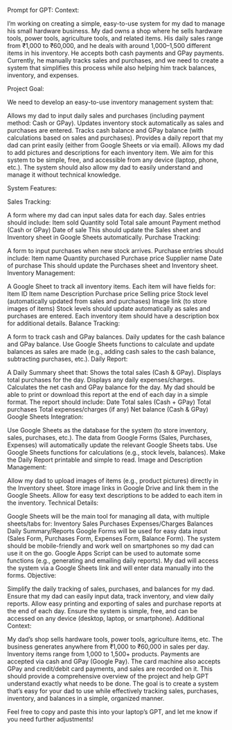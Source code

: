 Prompt for GPT:
Context:

I’m working on creating a simple, easy-to-use system for my dad to manage his small hardware business. My dad owns a shop where he sells hardware tools, power tools, agriculture tools, and related items. His daily sales range from ₹1,000 to ₹60,000, and he deals with around 1,000–1,500 different items in his inventory. He accepts both cash payments and GPay payments. Currently, he manually tracks sales and purchases, and we need to create a system that simplifies this process while also helping him track balances, inventory, and expenses.

Project Goal:

We need to develop an easy-to-use inventory management system that:

Allows my dad to input daily sales and purchases (including payment method: Cash or GPay).
Updates inventory stock automatically as sales and purchases are entered.
Tracks cash balance and GPay balance (with calculations based on sales and purchases).
Provides a daily report that my dad can print easily (either from Google Sheets or via email).
Allows my dad to add pictures and descriptions for each inventory item.
We aim for this system to be simple, free, and accessible from any device (laptop, phone, etc.). The system should also allow my dad to easily understand and manage it without technical knowledge.

System Features:

Sales Tracking:

A form where my dad can input sales data for each day.
Sales entries should include:
Item sold
Quantity sold
Total sale amount
Payment method (Cash or GPay)
Date of sale
This should update the Sales sheet and Inventory sheet in Google Sheets automatically.
Purchase Tracking:

A form to input purchases when new stock arrives.
Purchase entries should include:
Item name
Quantity purchased
Purchase price
Supplier name
Date of purchase
This should update the Purchases sheet and Inventory sheet.
Inventory Management:

A Google Sheet to track all inventory items.
Each item will have fields for:
Item ID
Item name
Description
Purchase price
Selling price
Stock level (automatically updated from sales and purchases)
Image link (to store images of items)
Stock levels should update automatically as sales and purchases are entered.
Each inventory item should have a description box for additional details.
Balance Tracking:

A form to track cash and GPay balances.
Daily updates for the cash balance and GPay balance.
Use Google Sheets functions to calculate and update balances as sales are made (e.g., adding cash sales to the cash balance, subtracting purchases, etc.).
Daily Report:

A Daily Summary sheet that:
Shows the total sales (Cash & GPay).
Displays total purchases for the day.
Displays any daily expenses/charges.
Calculates the net cash and GPay balance for the day.
My dad should be able to print or download this report at the end of each day in a simple format.
The report should include:
Date
Total sales (Cash + GPay)
Total purchases
Total expenses/charges (if any)
Net balance (Cash & GPay)
Google Sheets Integration:

Use Google Sheets as the database for the system (to store inventory, sales, purchases, etc.).
The data from Google Forms (Sales, Purchases, Expenses) will automatically update the relevant Google Sheets tabs.
Use Google Sheets functions for calculations (e.g., stock levels, balances).
Make the Daily Report printable and simple to read.
Image and Description Management:

Allow my dad to upload images of items (e.g., product pictures) directly in the Inventory sheet.
Store image links in Google Drive and link them in the Google Sheets.
Allow for easy text descriptions to be added to each item in the inventory.
Technical Details:

Google Sheets will be the main tool for managing all data, with multiple sheets/tabs for:
Inventory
Sales
Purchases
Expenses/Charges
Balances
Daily Summary/Reports
Google Forms will be used for easy data input (Sales Form, Purchases Form, Expenses Form, Balance Form).
The system should be mobile-friendly and work well on smartphones so my dad can use it on the go.
Google Apps Script can be used to automate some functions (e.g., generating and emailing daily reports).
My dad will access the system via a Google Sheets link and will enter data manually into the forms.
Objective:

Simplify the daily tracking of sales, purchases, and balances for my dad.
Ensure that my dad can easily input data, track inventory, and view daily reports.
Allow easy printing and exporting of sales and purchase reports at the end of each day.
Ensure the system is simple, free, and can be accessed on any device (desktop, laptop, or smartphone).
Additional Context:

My dad’s shop sells hardware tools, power tools, agriculture items, etc.
The business generates anywhere from ₹1,000 to ₹60,000 in sales per day.
Inventory items range from 1,000 to 1,500+ products.
Payments are accepted via cash and GPay (Google Pay).
The card machine also accepts GPay and credit/debit card payments, and sales are recorded on it.
This should provide a comprehensive overview of the project and help GPT understand exactly what needs to be done. The goal is to create a system that’s easy for your dad to use while effectively tracking sales, purchases, inventory, and balances in a simple, organized manner.

Feel free to copy and paste this into your laptop’s GPT, and let me know if you need further adjustments!




